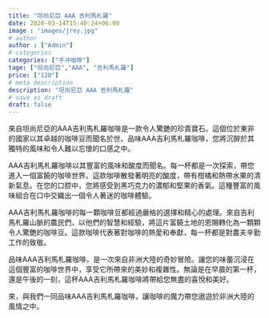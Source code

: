 ```yaml
---
title: "坦尚尼亞 AAA 吉利馬札羅"
date: 2020-03-14T15:40:24+06:00
image : "images/jrey.jpg"
# author
author : ["Admin"]
# categories
categories: ["手沖咖啡"]
tage: ["坦尚尼亞","AAA", "吉利馬札羅"]
price: ["120"]
# meta description
description: "坦尚尼亞 AAA 吉利馬札羅"
# save as draft
draft: false
---
```


來自坦尚尼亞的AAA吉利馬札羅咖啡是一款令人驚艷的珍貴寶石。這個位於東非的國家以其卓越的咖啡豆而聞名於世。品味AAA吉利馬札羅咖啡，您將沉醉於其獨特的風味和令人難以忘懷的口感之中。

AAA吉利馬札羅咖啡以其豐富的風味和酸度而聞名。每一杯都是一次探索，帶您進入一個富饒的咖啡世界。這款咖啡散發著明亮的酸度，帶有柑橘和熱帶水果的清新氣息。在您的口腔中，您將感受到黑巧克力的濃郁和堅果的香氣。這種豐富的風味組合在口中交織出一個令人著迷的咖啡體驗。

AAA吉利馬札羅咖啡的每一顆咖啡豆都經過嚴格的選擇和精心的處理。來自吉利馬札羅山脈的農民們，以他們的智慧和經驗，將這片富饒土地的恩賜轉化為一顆顆令人驚艷的咖啡豆。這款咖啡代表著對咖啡的熱愛和奉獻，每一杯都是對農夫辛勤工作的致敬。

品味AAA吉利馬札羅咖啡，是一次來自非洲大陸的奇妙冒險。讓您的味蕾沉浸在這個豐富的咖啡世界中，享受它所帶來的美妙和複雜性。無論是在早晨的第一杯，還是午後的一刻，這杯AAA吉利馬札羅咖啡將帶給您無盡的喜悅和美好。

來，與我們一同品味AAA吉利馬札羅咖啡，讓咖啡的魔力帶您遨遊於非洲大陸的風情之中。